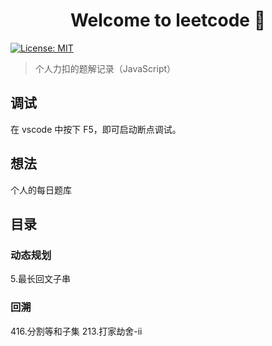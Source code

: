 <h1 align="center">Welcome to leetcode 👋</h1>
<p>
  <a href="#" target="_blank">
    <img alt="License: MIT" src="https://img.shields.io/badge/License-MIT-yellow.svg" />
  </a>
</p>


> 个人力扣的题解记录（JavaScript）

## 调试

在 vscode 中按下 F5，即可启动断点调试。

## 想法

个人的每日题库

## 目录

### 动态规划

5.最长回文子串

### 回溯

416.分割等和子集
213.打家劫舍-ii
